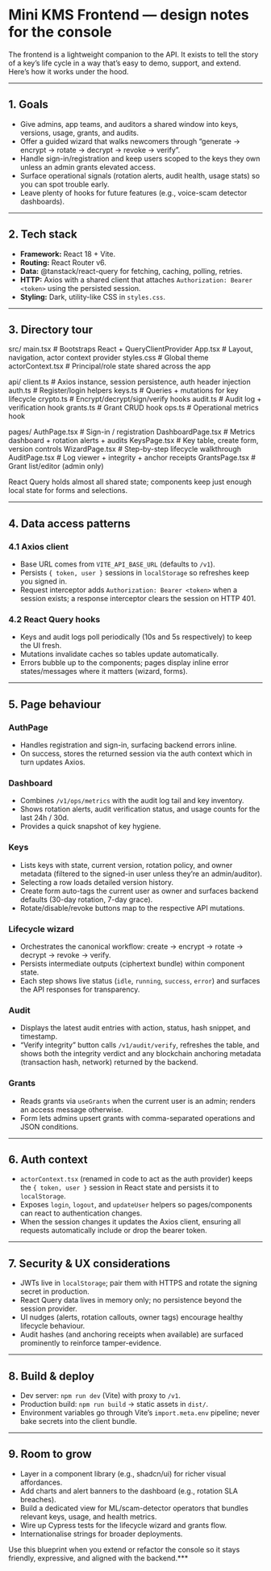 # Mini KMS Frontend — design notes for the console

The frontend is a lightweight companion to the API. It exists to tell the story of a key’s life cycle in a way that’s easy to demo, support, and extend. Here’s how it works under the hood.

---

## 1. Goals

- Give admins, app teams, and auditors a shared window into keys, versions, usage, grants, and audits.
- Offer a guided wizard that walks newcomers through “generate → encrypt → rotate → decrypt → revoke → verify”.
- Handle sign-in/registration and keep users scoped to the keys they own unless an admin grants elevated access.
- Surface operational signals (rotation alerts, audit health, usage stats) so you can spot trouble early.
- Leave plenty of hooks for future features (e.g., voice-scam detector dashboards).

---

## 2. Tech stack

- **Framework:** React 18 + Vite.
- **Routing:** React Router v6.
- **Data:** @tanstack/react-query for fetching, caching, polling, retries.
- **HTTP:** Axios with a shared client that attaches `Authorization: Bearer <token>` using the persisted session.
- **Styling:** Dark, utility-like CSS in `styles.css`.

---

## 3. Directory tour

src/
  main.tsx            # Bootstraps React + QueryClientProvider
  App.tsx             # Layout, navigation, actor context provider
  styles.css          # Global theme
  actorContext.tsx    # Principal/role state shared across the app

  api/
    client.ts         # Axios instance, session persistence, auth header injection
    auth.ts           # Register/login helpers
    keys.ts           # Queries + mutations for key lifecycle
    crypto.ts         # Encrypt/decrypt/sign/verify hooks
    audit.ts          # Audit log + verification hook
    grants.ts         # Grant CRUD hook
    ops.ts            # Operational metrics hook

  pages/
    AuthPage.tsx      # Sign-in / registration
    DashboardPage.tsx # Metrics dashboard + rotation alerts + audits
    KeysPage.tsx      # Key table, create form, version controls
    WizardPage.tsx    # Step-by-step lifecycle walkthrough
    AuditPage.tsx     # Log viewer + integrity + anchor receipts
    GrantsPage.tsx    # Grant list/editor (admin only)

React Query holds almost all shared state; components keep just enough local state for forms and selections.

---

## 4. Data access patterns

### 4.1 Axios client

- Base URL comes from `VITE_API_BASE_URL` (defaults to `/v1`).
- Persists `{ token, user }` sessions in `localStorage` so refreshes keep you signed in.
- Request interceptor adds `Authorization: Bearer <token>` when a session exists; a response interceptor clears the session on HTTP 401.

### 4.2 React Query hooks

- Keys and audit logs poll periodically (10s and 5s respectively) to keep the UI fresh.
- Mutations invalidate caches so tables update automatically.
- Errors bubble up to the components; pages display inline error states/messages where it matters (wizard, forms).

---

## 5. Page behaviour

### AuthPage

- Handles registration and sign-in, surfacing backend errors inline.
- On success, stores the returned session via the auth context which in turn updates Axios.

### Dashboard

- Combines `/v1/ops/metrics` with the audit log tail and key inventory.
- Shows rotation alerts, audit verification status, and usage counts for the last 24h / 30d.
- Provides a quick snapshot of key hygiene.

### Keys

- Lists keys with state, current version, rotation policy, and owner metadata (filtered to the signed-in user unless they’re an admin/auditor).
- Selecting a row loads detailed version history.
- Create form auto-tags the current user as owner and surfaces backend defaults (30-day rotation, 7-day grace).
- Rotate/disable/revoke buttons map to the respective API mutations.

### Lifecycle wizard

- Orchestrates the canonical workflow: create → encrypt → rotate → decrypt → revoke → verify.
- Persists intermediate outputs (ciphertext bundle) within component state.
- Each step shows live status (`idle`, `running`, `success`, `error`) and surfaces the API responses for transparency.

### Audit

- Displays the latest audit entries with action, status, hash snippet, and timestamp.
- “Verify integrity” button calls `/v1/audit/verify`, refreshes the table, and shows both the integrity verdict and any blockchain anchoring metadata (transaction hash, network) returned by the backend.

### Grants

- Reads grants via `useGrants` when the current user is an admin; renders an access message otherwise.
- Form lets admins upsert grants with comma-separated operations and JSON conditions.

---

## 6. Auth context

- `actorContext.tsx` (renamed in code to act as the auth provider) keeps the `{ token, user }` session in React state and persists it to `localStorage`.
- Exposes `login`, `logout`, and `updateUser` helpers so pages/components can react to authentication changes.
- When the session changes it updates the Axios client, ensuring all requests automatically include or drop the bearer token.

---

## 7. Security & UX considerations

- JWTs live in `localStorage`; pair them with HTTPS and rotate the signing secret in production.
- React Query data lives in memory only; no persistence beyond the session provider.
- UI nudges (alerts, rotation callouts, owner tags) encourage healthy lifecycle behaviour.
- Audit hashes (and anchoring receipts when available) are surfaced prominently to reinforce tamper-evidence.

---

## 8. Build & deploy

- Dev server: `npm run dev` (Vite) with proxy to `/v1`.
- Production build: `npm run build` → static assets in `dist/`.
- Environment variables go through Vite’s `import.meta.env` pipeline; never bake secrets into the client bundle.

---

## 9. Room to grow

- Layer in a component library (e.g., shadcn/ui) for richer visual affordances.
- Add charts and alert banners to the dashboard (e.g., rotation SLA breaches).
- Build a dedicated view for ML/scam-detector operators that bundles relevant keys, usage, and health metrics.
- Wire up Cypress tests for the lifecycle wizard and grants flow.
- Internationalise strings for broader deployments.

Use this blueprint when you extend or refactor the console so it stays friendly, expressive, and aligned with the backend.***
